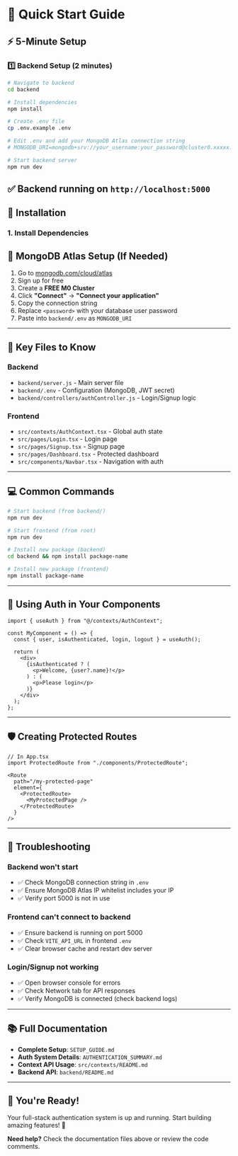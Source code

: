 # 🚀 Quick Start Guide

## ⚡ 5-Minute Setup

### 1️⃣ Backend Setup (2 minutes)

```bash
# Navigate to backend
cd backend

# Install dependencies
npm install

# Create .env file
cp .env.example .env

# Edit .env and add your MongoDB Atlas connection string
# MONGODB_URI=mongodb+srv://your_username:your_password@cluster0.xxxxx.mongodb.net/dubai

# Start backend server
npm run dev
```

✅ Backend running on `http://localhost:5000`
---

## 🔧 Installation

### **1. Install Dependencies**

## 📝 MongoDB Atlas Setup (If Needed)

1. Go to [mongodb.com/cloud/atlas](https://www.mongodb.com/cloud/atlas)
2. Sign up for free
3. Create a **FREE M0 Cluster**
4. Click **"Connect"** → **"Connect your application"**
5. Copy the connection string
6. Replace `<password>` with your database user password
7. Paste into `backend/.env` as `MONGODB_URI`

---

## 🔑 Key Files to Know

### Backend
- `backend/server.js` - Main server file
- `backend/.env` - Configuration (MongoDB, JWT secret)
- `backend/controllers/authController.js` - Login/Signup logic

### Frontend
- `src/contexts/AuthContext.tsx` - Global auth state
- `src/pages/Login.tsx` - Login page
- `src/pages/Signup.tsx` - Signup page
- `src/pages/Dashboard.tsx` - Protected dashboard
- `src/components/Navbar.tsx` - Navigation with auth

---

## 💻 Common Commands

```bash
# Start backend (from backend/)
npm run dev

# Start frontend (from root)
npm run dev

# Install new package (backend)
cd backend && npm install package-name

# Install new package (frontend)
npm install package-name
```

---

## 🎯 Using Auth in Your Components

```tsx
import { useAuth } from "@/contexts/AuthContext";

const MyComponent = () => {
  const { user, isAuthenticated, login, logout } = useAuth();

  return (
    <div>
      {isAuthenticated ? (
        <p>Welcome, {user?.name}!</p>
      ) : (
        <p>Please login</p>
      )}
    </div>
  );
};
```

---

## 🛡️ Creating Protected Routes

```tsx
// In App.tsx
import ProtectedRoute from "./components/ProtectedRoute";

<Route 
  path="/my-protected-page" 
  element={
    <ProtectedRoute>
      <MyProtectedPage />
    </ProtectedRoute>
  } 
/>
```

---

## 🐛 Troubleshooting

### Backend won't start
- ✅ Check MongoDB connection string in `.env`
- ✅ Ensure MongoDB Atlas IP whitelist includes your IP
- ✅ Verify port 5000 is not in use

### Frontend can't connect to backend
- ✅ Ensure backend is running on port 5000
- ✅ Check `VITE_API_URL` in frontend `.env`
- ✅ Clear browser cache and restart dev server

### Login/Signup not working
- ✅ Open browser console for errors
- ✅ Check Network tab for API responses
- ✅ Verify MongoDB is connected (check backend logs)

---

## 📚 Full Documentation

- **Complete Setup**: `SETUP_GUIDE.md`
- **Auth System Details**: `AUTHENTICATION_SUMMARY.md`
- **Context API Usage**: `src/contexts/README.md`
- **Backend API**: `backend/README.md`

---

## 🎉 You're Ready!

Your full-stack authentication system is up and running. Start building amazing features! 🚀

**Need help?** Check the documentation files above or review the code comments.
